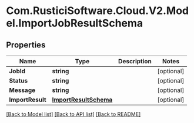# Com.RusticiSoftware.Cloud.V2.Model.ImportJobResultSchema
## Properties

Name | Type | Description | Notes
------------ | ------------- | ------------- | -------------
**JobId** | **string** |  | [optional] 
**Status** | **string** |  | [optional] 
**Message** | **string** |  | [optional] 
**ImportResult** | [**ImportResultSchema**](ImportResultSchema.md) |  | [optional] 

[[Back to Model list]](../README.md#documentation-for-models) [[Back to API list]](../README.md#documentation-for-api-endpoints) [[Back to README]](../README.md)

